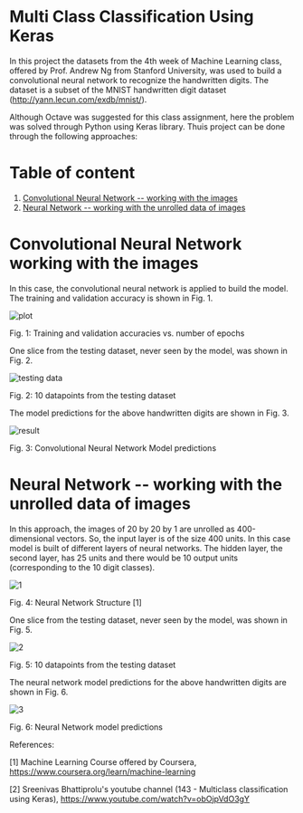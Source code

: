 # Multi Class Classification Using Keras 

In this project the datasets from the 4th week of Machine Learning class, offered by Prof. Andrew Ng from Stanford University, was used to build a convolutional neural network to recognize the handwritten digits. The dataset is a subset of the MNIST handwritten digit dataset (http://yann.lecun.com/exdb/mnist/).

Although Octave was suggested for this class assignment, here the problem was solved through Python using Keras library. Thuis project can be done through the following approaches:

# Table of content

1. [Convolutional Neural Network -- working with the images](#1)
2. [Neural Network -- working with the unrolled data of images](#2)

<a name="1"></a>
# Convolutional Neural Network working with the images

In this case, the convolutional neural network is applied to build the model. The training and validation accuracy is shown in Fig. 1. 

![plot](https://user-images.githubusercontent.com/54812742/138943711-8da751c1-93bf-4402-a824-7a8c0c36aefd.png)

Fig. 1: Training and validation accuracies vs. number of epochs

One slice from the testing dataset, never seen by the model, was shown in Fig. 2.

![testing data](https://user-images.githubusercontent.com/54812742/138944068-815ec3a3-0071-4246-9a02-74e97bec6f3a.png)

Fig. 2: 10 datapoints from the testing dataset

The model predictions for the above handwritten digits are shown in Fig. 3.

![result](https://user-images.githubusercontent.com/54812742/138944219-7e066452-e51f-453e-87d9-bf75c770b6d8.PNG)

Fig. 3: Convolutional Neural Network Model predictions  

<a name="2"></a>
# Neural Network -- working with the unrolled data of images

In this approach, the images of 20 by 20 by 1 are unrolled as 400-dimensional vectors. So, the input layer is of the size 400 units. In this case model is built of different layers of neural networks. The hidden layer, the second layer, has 25 units and there would be 10 output units (corresponding to the 10 digit classes). 

![1](https://user-images.githubusercontent.com/54812742/139000637-32e3d397-824d-42dd-8fcf-8e310510da11.PNG)

Fig. 4: Neural Network Structure [1]

One slice from the testing dataset, never seen by the model, was shown in Fig. 5. 

![2](https://user-images.githubusercontent.com/54812742/139000905-e89c2aca-0a9c-4710-9d5b-2b842897df80.png)

Fig. 5: 10 datapoints from the testing dataset

The neural network model predictions for the above handwritten digits are shown in Fig. 6.

![3](https://user-images.githubusercontent.com/54812742/139001070-4ac429d9-8e36-4e26-b80c-82d6ad0eed2e.PNG)

Fig. 6: Neural Network model predictions  

References:

[1] Machine Learning Course offered by Coursera, https://www.coursera.org/learn/machine-learning

[2] Sreenivas Bhattiprolu's youtube channel (143 - Multiclass classification using Keras), https://www.youtube.com/watch?v=obOjpVdO3gY

